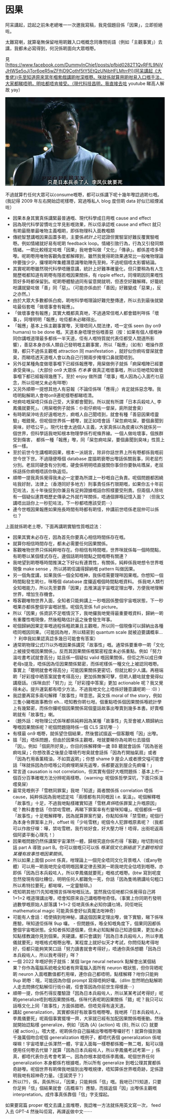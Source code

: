 # 因果

阿呆講起，諗起之前朱老總唯一一次邀我寫稿，我見個題目係「因果」，立即拒絕咗。

太難寫喇，就算毫無保留咁用啲難入口嘅概念同專問術語（例如「主觀事實」）去講，我都未必寫得到，何況係啲面向大眾嘅嘢。

見[https://www.facebook.com/DummyInChief/posts/pfbid0282T1QvRFfL9NiVJHWSe5oJjTor6oeR5wZFftjD9Cothf5tY5EtQzUNjbHFLMtrrPl](阿呆講起《大隻佬》)先至知道原來當年嗰套戲講啲咁深嘅嘢。咪就係就算用啲咁易入口嘅手法，大家都睇唔明，明咗都唔肯接受。（現代科技昌明，我直接去咗 youtube 睇高人解故 yay）

![image](./images/cause-effect.jpg)

不過就算冇任何大眾可以consume嘅嘢，都可以係講下呢十幾年嚟諗過啲乜嘅。(我記得 2009 年左右開始諗呢樣嘢，寫過喺私人 blog 度但啲 data 好似已經煙滅咗）

- 因果本身其實真係講緊最普通嘅、現代科學成日用嘅 cause and effect
- 因為現代科學習慣咗立竿見影嘅效果，所以佢承認嘅 cause and effect 就只有啲最簡單最唯物主義嗰啲，即係物理科入面教嗰類
- 傳統智慧講嘅因果函蓋多啲，主要係*統計上*可認證但實驗室好難反覆實驗嘅嘢。例如情緒就好易有呢啲 feedback loop。情緒引致行為，行為又引發同類情緒。一啲比較穩定咗嘅「因果」我哋會叫做「文化」「傳承」。都係差唔多嘢嚟。呢啲嘢用唯物客觀角度都解釋到，雖然我覺得啲效果通常比一般唯物理論仲要強少少，攞埋啲咩集體潛意識嚟助陣先至夠，不過呢個唔太影響結論。
- 其實呢啲嘢雖然現代科學唔鍾意講，統計上好難準確量化，但只要稍為有人生閱歷嘅都知道有啲嘢有隱若嘅因果關係，有 ripple effect，同埋啲因同果嘅性質好多時都保留到。呢啲嘢體驗過同有留意開就明，但憑空好難解釋。好籠統咁講就變咗做「善」同「惡」。（可能亦係由於「善因」好難變成「惡果」，反之亦然。）
- 由於大眾大多數都係白痴，啲咁科學嘅理論好難完整傳達，所以去到最後就變咗最俗套嘅「做壞事會有報應」。
- 「做壞事會有報應」其實大概都真真哋，不過通常信嘅人都會錯判咩係「壞事」，同埋明明「報應」咗佢都未必睇得出。
- 「報應」基本上係主觀事實嚟，天理唔同人間法律，唔一定係 seen (by on9 humans) to be done 嘅。天道本身唔理世俗嘅善惡（按：如果有個人樣嘅神同你講嘅道理最多都係一半天道，佢有人嘅特質就代表佢都受人間道所影響），善惡本身亦係人類自己發明嘅主觀事實，所以「報應」（如有）嘅操作原理，都只不過係主觀嘅 attraction 同 manifestation ，就好似你痾咗督屎就會臭，而睇唔透天道嘅人會以為自己行開兩步掩埋口鼻就聞唔到。
- 另外從某種角度做壞事嗰下已經係報應嚟，用屎做例子就係「痾屎嗰陣已經要承受臭味」。（大部份 on9 大眾係 *冇本事* 做真正嘅壞事嘅，所以佢哋唔知做壞事嗰下都已經報得幾應下。至於 enjoy 做所謂「壞事」嘅人因為心入面冇乜惡念，所以佢哋又未必有咩嘢）
- 又另外順帶一提想其他人有惡報（不論佢係咪「應得」）肯定就係惡念嚟。我唔明點解啲人會咁on9連呢樣嘢都睇唔清。
- 咁痾咗嘅屎唔只係自己受，大家都會聞到。所以就有所謂「日本兵殺咗人, 李鳳儀就要死」。（用屎嘅例子就係：仆街仔痾咗一督屎，廁所就會臭）
- 有時啲屎沖咗去好遠嘅地方，痾嘅人自己聞唔到，就會有種「善惡因果唔靈驗」嘅錯覺。但呢個世界係一體嚟，就正如唔會話「屎忽痾咗屎，要個鼻聞到臭味，好唔公平」。現代社會太過個人主義，大家真係以為皮膚以外就係另一個世界，但科學話我哋知根本物理學係冇呢條界線。一個人做咗壞事，個族群受到傷害， 都係一種「報應」嚟，同「屎忽痾咗屎，要個鼻聞到臭味」性質上係一樣。
- 至於前世今生講嗰啲因果，根本一派胡言，除非你話世界上所有嘢都係我嘅前世今世下世。不過隨便喺個 database 度搵啲衰嘢出嚟話係關我事，同老屈冇分別。老屈同硬食有分別嘅，硬食係明明唔直接關你事但你要執咗嚿屎，老屈係話係你痾嘅唔該你執返佢。
- 順帶一提我真係覺得我未必一定要為所謂上一秒嘅自己負責。呢個問題都困繞咗我好耐，法律上（香港同好多地方）刑事責任係冇限期嘅，如果你五十年前犯咗法，五十年後捉到你兼且有足夠證據嘅話你照樣要受刑責。但兩個人除咗有一個疑似連貫嘅歷史傳承之外就冇咩關係，唔通個罪喺記憶入面？ （但我又講唔出話你上一秒犯咗法，下一秒都唔應該受罰⋯）
- 連今世嘅因果報應如果拖長時間有時都有啲怪，仲講前世唔係老屈仲可以係乜？

上面就係啲老土嘢，下面再講啲實驗性質嘅諗法：

- 因果其實未必存在，因為首先你要真心相信時間係存在嘅。
- 就算你相信時間存在，都未必需要任何因果關係。
- 客觀唯物世界只係純粹咁存在。你相信有時間嘅，世界咪就係每一個時間點，有啲嘢以某個樣式存在。邊個話啲時間點之間嘅嘢有關連？
- 我哋望到啲嘢喺時間推演之下好似有連貫性，有關係，純粹係我哋想令世界嘅現像 make sense ，所以將啲佢識得歸納嘅 pattern 叫做因果。
- 另一個角度講，如果我係一個全知嘅神，我係唔需要理咩因果嘅。你想知一個時間點發生啲乜，咪喺個 database 度攞返嗰個時間點嘅資料。 係我哋人類冇全知嘅能力，所以先至要靠「因果」去推演返宇宙嘅定理出嚟，方便我哋理解世界，增加生存機會。
- 喺客觀唯物世界入面，全知者只能夠講上一秒嘅因係整個宇宙嘅狀態，下一秒嘅果亦都係整個宇宙嘅狀態。呢個先至係 full picture。
- 所以「因果」係資訊不足嘅情況下，我哋攞我哋覺得最重要嘅資料，歸納一啲有重覆性嘅現像，然後粗略估計返之後會發生咩事。
- 呢個歸納因果定率嘅過程係粗疏兼且主觀嘅，所以同一個現像可以歸納出各種唔同嘅因同果。（可能因為咁，所以精密到 quantum scale 就被迫要講概率... ？ 利申我如果認真諗多幾日可能會有答案）
- 通常啲物理公式(?)以外嘅因果係講究「故事性」嘅。通常係要重申一啲「文化上被接受嘅因果關係」。反而其因果關係嘅緊密程度未必係重點。例如「努力溫咗書考試就會高分」姑且係一個疑似 valid 嘅因果關係，但佢之所以成日俾老母s提及，唔係因為佢因果關係緊密，而係呢樣係一種文化上被認同嘅嘢。事實上「聰明就會考得高分」可能因果關係更密切，但就比較少人講。再極端啲「好彩撞中晒答案就會考得高分」更加係無懈可擊，但啲人聽咗就會覺得似講廢話。（係咪由於「努力」比「好彩撞中答案」更加 actionable 呢？我又覺得未必。提升運氣都有唔少方法，不過我哋文化上唔係好鍾意講呢啲⋯ :0) ）
- 我諗要再寫多兩句解釋「故事性」咩意思。英文係 moral of the story，例如三隻小豬嘅故事教你 eh... 唔知教你啲乜咁。個重點唔係個因果關係喺統計學上有幾緊密，而係你攞呢個因果關係寫個童話故事出嚟賣到幾多本書。好賣嗰啲就有「故事性」喇。
- （題外話：咁物理公式係咪都係純粹因為某種「故事性」先至會被人類歸納出嚟嘅因果關係呢？呢個問題隨時係一個 CLS 深坑嚟⋯）
- 有樣最 on9 嘅嘢，就係望住個結果，然後嘗試搵返一個客覯嘅「因」出嚟。
- 搵「因」唔係問題，但由於因果係主觀嘅，咁就要睇你為咗啲乜去搵個「因」。例如「個廁所好臭」，你目的係解釋俾一歲 BB 聽就會話係「因為爸爸痾咗屎」；你想改善之後屋企環境冇咁臭就會話係「因為冇開抽氣扇」或者「因為冇用香薰精油，不如買返啲」；你想 shame 9 屋企人或者撩交嗌可能會話「咪就係因為你唔喺公司痾埋啲屎先返嚟，係都要返到屋企先痾囉！」
- 常言道 causation is not correlation，但其實有個好大嘅問題係：基本上冇一個百分百準確嘅方法分辨呢兩樣嘢。（warning: 呢個係哲學深坑，下面只係淺嚐臭屎）
- 最常見嘅例子「雪糕同罪案」我哋「知道」兩者關係係 correlation 唔係 cause，純粹係因為我哋認定咗「兩樣都有共同嘅因 i.e. 氣溫」。呢個解釋嘅「故事性」十足，不過我哋點樣確實知道「雪糕*真係*唔係罪案上升嘅原因」呢？教科書會話「你禁咗雪糕，再睇下罪案率有冇變咪知囉」。呢個都係一個「故事性」十足嘅解釋嚟，因為就算罪案冇變，你點知係咪「禁雪糕」呢個行為本身令罪案率上升，offset 咗「少咗雪糕」呢個令人犯罪嘅原素呢？（我都可以作故仔㗎：嘩，禁咗雪糕，我冇啖好食，好大壓力呀！唔得，出街呃返兩個阿婆平衡心理先！）
- 因果嘅問題仍然係講緊宇宙渾然一體，歸根究底你係冇得「客觀」咁切割咗佢話 part A 導致 part B。你可以做嘅只可以係 *喺某個文化脈絡底下主觀咁相信某種有故事性嘅因果關係*。
- 所以如果上面個 point 係真，咁理論上一個完全唔同文化背景嘅人（或any物體）可以用一啲我哋完全唔明嘅因果定律去預測一啲我哋完全估唔到嘅嘢。亦即係「因為日本兵殺咗人，所以李鳳儀就要死」嘅格式嘅嘢。(btw 寫到呢度忽然發現有個吐糟位，明明任何人都難免一死，你話「因為隻嗚鴉講咗句粗口所以希特拉要死」都啱㗎，一定靈驗𠻹。)
- 唔知啲其他(?)先知嘅預言係咪咁嘅玩法。當然我估佢哋都只係覺得自己將 1+1=2 嘅道理講出嚟，唔會知原來自己講嘅嘢咁奇怪。（事實上你同啲冇發明過數學嘅原始人部落講 1+1=2 佢哋真係未必知你講乜鳩，同佢哋玩 mathematical magic 可能真係會好似真魔法咁神奇）
- 可能有人會話：唔使搞到咁神秘，講返個因果定理出嚟，做下實驗，睇下係咪應驗，咪知道佢係咪 9up 囉。 - 但問題係，喺全知嘅角度下，個果同因都係整個宇宙嘅狀態。全知者係知道個果，但未必知點解自己知道個果，更加未必知點樣教識你見到個果。夾硬講，都只會講到「因為日本兵殺咗人，所以李鳳儀就要死」咁嘅格式嘅嘢出嚟。某程度上就好似天才考試，你問佢點考得咁好，佢都只能夠笑笑口話「努力讀書就會考得好」，唔通你真係想聽「因為日本兵殺咗人，所以我考得好」咩？
- 一個 2022 年嘅好例子就係：某個 large neural network 點解會出某個結果？你作為電腦系統嘅全知者有齊電腦入面所有 neuron 嘅狀態，但你背晒呢啲 neuron 入面嘅數值都冇用㗎，連你自己都唔明，點樣解釋？咁你只能夠 9up 啲嘢：哦，可能因為你個 prompt 寫得唔夠好囉。（dllm 忽然明白點解啲人走去問佛佗點解佢行街仆親，佢會答因為你前世生得樣衰⋯）
- 順帶一提，你係冇得反覆驗證「因為日本兵殺咗人，所以某某考試考得好」呢啲generalize唔到嘅因果關係嘅。係咪代表呢啲因果關係「錯」呢？我只可以話喺文化上同「故事性」方面係錯晒，但唔見得有違天道。
- 講起 generalization，其實都係好有故事性嘅嘢嚟。我哋將「日本兵殺咗人，李鳳儀要死」呢兩個事實擺埋一齊，大家就已經有加配因果關係嘅衝動。然後就開始諗點樣 generalize，例如「因為 {A} {action} 咗 {B}, 所以 {C} 就要 {被 action}」。喂大佬，呢啲係你自己腦補出嚟嘅嘢嚟囉好冇！就算你搵到幾千幾萬個吻合呢個 generalization 嘅例子，都唔代表個 generalization 係啱㗎嘛！宇宙唔單止係渾然一體，宇宙入面每一樣嘢都係獨一無二嘅，點可以隨便用任何嘢去代替？就算「因為日本兵殺咗人，所以李鳳儀考試考第一 」係真，都唔代表你去考會考第一。因為你根本就唔係李鳳儀。呢個世界任何 generalization 本身都係冇根據嘅，所以所有 generalize 到嘅公理其實都係奇跡嚟。呢個世界有啲俾我哋搵到出嚟嘅規律，唔知算係世界嘅奇跡，定係證明我哋有超神奇力量。（歪諾煲乎？）
- 所以(?!)，係，真係所以，「因果」只能夠係「信」嘅。我哋已(?!)知道，只要你足夠「信」個結果就會（高概率?）應驗，而搵返個「因」出嚟係主觀嘅 interpretation。成件事真係靠個「信」字支撐起。

如果要寫篇 proper 嘅文去講上面堆嘢，我諗唯一方法就係用英文寫一次， feed 入去 GPT-4 然後叫佢寫，再譯返做中文⋯⋯
